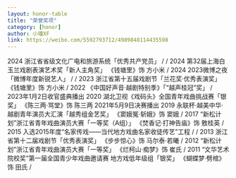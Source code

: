 ```yaml
---
layout: honor-table
title: "荣誉奖项"
category: [honor]
author: 小璠XF
link: https://weibo.com/5592793712/4989848114435598
---
```


<tr>
<td>2024</td>
<td>浙江省省级文化广电和旅游系统「优秀共产党员」</td>
<td>/</td>
<td>/</td>
</tr>

<tr>
<td>2024</td>
<td>第32届上海白玉兰戏剧表演艺术奖「新人主角奖」</td>
<td>《钱塘里》饰 方小米</td>
<td>/</td>
</tr>

<tr>
<td>2024</td>
<td>2023微博之夜「微博年度新锐艺人」</td>
<td>/</td>
<td>/</td>
</tr>

<tr>
<td>2023</td>
<td>浙江省第十五届戏剧节「兰花奖·优秀表演奖」</td>
<td>《钱塘里》饰 方小米</td>
<td>/</td>
</tr>

<tr>
<td>2022</td>
<td>《中国好声音·越剧特别季》「“越声桂冠”奖」</td>
<td>/</td>
<td>2023年1月2日收官盛典播出</td>
</tr>

<tr>
<td>2020</td>
<td>湖北卫视《戏码头》全国青年戏曲挑战赛「银奖」</td>
<td>《陈三两·骂堂》饰 陈三两</td>
<td>2021年5月9日决赛播出</td>
</tr>

<tr>
<td>2019</td>
<td>永联杯·越美中华·越剧青年演员大汇演「越秀组金艺奖」</td>
<td>《窦娥冤·斩娥》饰 窦娥</td>
<td>/</td>
</tr>

<tr>
<td>2017</td>
<td>“新松计划”浙江省青年戏曲演员大赛「一等奖（A组）」</td>
<td>《焚香记·打神告庙》饰 敫桂英</td>
<td>/</td>
</tr>

<tr>
<td>2015</td>
<td>入选2015年度“名家传戏——当代地方戏曲名家收徒传艺”工程</td>
<td>/</td>
<td>/</td>
</tr>

<tr>
<td>2013</td>
<td>浙江省第十二届戏剧节「优秀表演奖」</td>
<td>《步步惊心》饰 马尔泰·若曦</td>
<td>/</td>
</tr>

<tr>
<td>2012</td>
<td>“新松计划”浙江省青年戏曲演员大赛「一等奖」</td>
<td>《烂柯山·痴梦》饰 崔氏</td>
<td>/</td>
</tr>

<tr>
<td>2011</td>
<td>“文华艺术院校奖”第一届全国青少年戏曲邀请赛 地方戏低年级组「银奖」</td>
<td>《蝴蝶梦·劈棺》饰 田氏</td>
<td>/</td>
<!-- <td><a href="/self.html">链接</a></td> -->
</tr>





